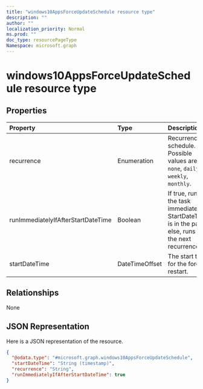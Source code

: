 ```yaml
---
title: "windows10AppsForceUpdateSchedule resource type"
description: ""
author: ""
localization_priority: Normal
ms.prod: ""
doc_type: resourcePageType
Namespace: microsoft.graph
---
```



# windows10AppsForceUpdateSchedule resource type



## Properties
|Property|Type|Description|
|:---|:---|:---|
|recurrence|Enumeration|Recurrence schedule. Possible values are: `none`, `daily`, `weekly`, `monthly`.|
|runImmediatelyIfAfterStartDateTime|Boolean|If true, runs the task immediately if StartDateTime is in the past, else, runs at the next recurrence.|
|startDateTime|DateTimeOffset|The start time for the force restart.|

## Relationships
None

## JSON Representation
Here is a JSON representation of the resource.
<!-- {
  "blockType": "resource",
  "@odata.type": "microsoft.graph.windows10AppsForceUpdateSchedule"
}
-->
``` json
{
  "@odata.type": "#microsoft.graph.windows10AppsForceUpdateSchedule",
  "startDateTime": "String (timestamp)",
  "recurrence": "String",
  "runImmediatelyIfAfterStartDateTime": true
}
```

